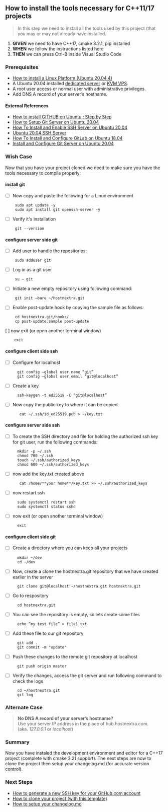


## How to install the tools necessary for C++11/17 projects
> In this step we need to install all the tools used by this project (that you may or may not already have installed.

 1. **GIVEN** we need to have C++17, cmake 3.2.1, pip installed
 2. **WHEN** we follow the instructions listed here
 3. **THEN** we can press Ctrl-B inside Visual Studio Code

### Prerequisites
  - [How to install a Linux Platform (Ubuntu 20.04.4)](https://github.com/perriera/extras_oci/blob/dev/docs/UBUNTU.md)
  - A Ubuntu 20.04 installed [dedicated server](https://www.hostnextra.com/dedicated-server.html) or [KVM VPS](https://www.hostnextra.com/vps-hosting.html).
-   A root user access or normal user with administrative privileges.
-   Add DNS A record of your server’s hostname. 

#### External References
- [How to install GITHUB on Ubuntu : Step by Step](https://linuxtechlab.com/how-to-install-github-on-ubuntu-step-by-step/)</br>
- [How to Setup Git Server on Ubuntu 20.04](https://linuxways.net/ubuntu/how-to-setup-git-server-on-ubuntu-20-04/)
- [How To Install and Enable SSH Server on Ubuntu 20.04](https://devconnected.com/how-to-install-and-enable-ssh-server-on-ubuntu-20-04/)
- [Ubuntu 20.04 SSH Server](https://linuxconfig.org/ubuntu-20-04-ssh-server)
- [How To Install and Configure GitLab on Ubuntu 18.04](https://www.digitalocean.com/community/tutorials/how-to-install-and-configure-gitlab-on-ubuntu-18-04)
- [Install and Configure Git Server on Ubuntu 20.04](https://www.hostnextra.com/kb/install-and-configure-git-server-on-ubuntu/)

### Wish Case
Now that you have your project cloned we need to make sure you have the tools necessary to compile properly:
#### install git
 - [ ] Now copy and paste the following for a Linux environment

		sudo apt update -y
		sudo apt install git openssh-server -y

 - [ ] Verify it's installation

		git --version

#### configure server side git
 - [ ] Add user to handle the repositories:

		sudo adduser git
		
 - [ ] Log in as a git user
		
		su – git

 - [ ] Initiate a new empty repository using following command:

		git init –bare ~/hostnextra.git

 - [ ] Enable post-update hook by copying the sample file as follows:

		cd hostnextra.git/hooks/
		cp post-update.sample post-update

 [ ] now exit (or open another terminal window)

		exit 

#### configure client side ssh

- [ ] Configure for localhost

		git config –global user.name “git”  
		git config –global user.email “git@localhost”

- [ ] Create a key

		ssh-keygen -t ed25519 -C “git@localhost”

- [ ] Now copy the public key to where it can be copied
 
		 cat ~/.ssh/id_ed25519.pub > ~/key.txt
  

#### configure server side ssh

- [ ] To create the SSH directory and file for holding the authorized ssh key for git user, run the following commands:

		mkdir -p ~/.ssh
		chmod 700 ~/.ssh
		touch ~/.ssh/authorized_keys
		chmod 600 ~/.ssh/authorized_keys

- [ ] now add the key.txt created above
 
		 cat /home/**your home**/key.txt >> ~/.ssh/authorized_keys

- [ ] now restart ssh

		sudo systemctl restart ssh
		sudo systemctl status sshd

- [ ] now exit (or open another terminal window)

		exit 

#### configure client side git

- [ ] Create a directory where you can keep all your projects

		mkdir ~/dev
		cd ~/dev
		
- [ ] Now, create a clone the hostnextra.git repository that we have created earlier in the server

		git clone git@localhost:~/hostnextra.git hostnextra.git

- [ ] Go to respository

		cd hostnextra.git

- [ ] You can see the repository is empty, so lets create some files

		echo “my test file” > file1.txt

- [ ] Add these file to our git repository

		git add .
		git commit -m "update"

- [ ] Push these changes to the remote git repository at localhost

		git push origin master

- [ ] Verify the changes, access the git server and run following command to check the logs

		cd ~/hostnextra.git
		git log
		


### Alternate Case 
> **No DNS A record of your server’s hostname?** </br>
>	Use your server IP address in the place of hub.hostnextra.com.</br>
>(aka. *127.0.0.1* or *localhost*)

### Summary 
Now you have instaled the development environment and editor for a C++17 project (complete with cmake 3.21 support). The next steps are now to clone the project then setup your changelog.md (for accurate version control).

### Next Steps
 - [How to generate a new SSH key for your GitHub.com account](https://github.com/perriera/extras_oci/blob/dev/docs/SSHKEY.md)
 - [How to clone your project (with this template)](https://github.com/perriera/extras_oci/blob/dev/docs/CLONE.md)
 - [How to setup your changelog.md](https://github.com/perriera/extras_oci/blob/dev/docs/CHANGELOG.md)



